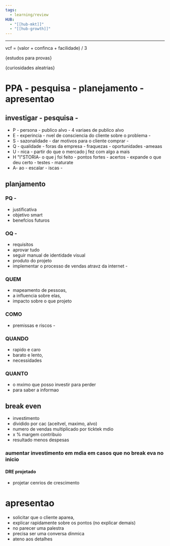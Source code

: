 ```yaml
---
tags:
  - learning/review
HUB:
  - "[[hub-mkt]]"
  - "[[hub-growth]]"
---
```



--------------------------------------------
vcf  = (valor + confinca + facilidade) / 3 

{estudos para provas}

{curiosidades aleatrias}

# PPA - pesquisa - planejamento - apresentao

## investigar - pesquisa - 

- P - persona - publico alvo - 4 variaes de publico alvo 
- E - experincia - nvel de consciencia do cliente sobre o problema - 
- S - sazonalidade - dar motivos para o cliente comprar -
- Q - qualidade - foras da empresa - fraquezas - oportunidades -ameaas
- U - nica - partir do que o mercado j fez com algo a mais
- H "I"STORIA- o que j foi feito - pontos fortes - acertos - expande o que deu certo - testes - maturate
- A- ao - escalar - iscas -

## planjamento
### PQ -
- justificativa 
- objetivo smart 
- benefcios futuros
### OQ - 
- requisitos 
- aprovar tudo 
- seguir manual de identidade visual 
-  produto do projeto 
- implementar o processo de vendas atravz da internet - 

### QUEM 
- mapeamento de pessoas, 
- a influencia sobre elas, 
- impacto sobre o que projeto

### COMO 
- premissas e riscos - 

### QUANDO
- rapido e caro 
- barato e lento,
- necessidades 



### QUANTO 
- o mximo que posso investir para perder
- para saber a informao


## break even
- investimento
- dividido por cac (aceitvel, maximo, alvo)
- numero de vendas multiplicado por ticktek mdio
- x % margem contribuio
- resultado menos despesas 

### aumentar investimento em mdia em casos que no break eva no inicio

#### DRE projetado
- projetar cenrios de crescimento
# apresentao
- solicitar que o cliente aparea, 
- explicar rapidamente sobre os pontos (no explicar demais)
- no parecer uma palestra
- precisa ser uma conversa dinmica
- ateno aos detalhes